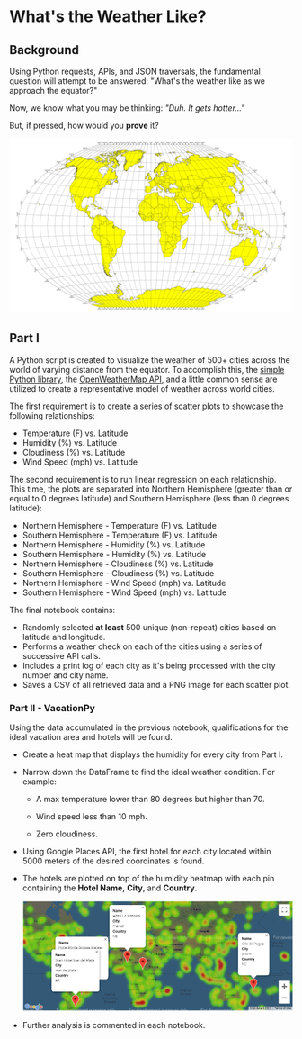 # What's the Weather Like?

## Background

Using Python requests, APIs, and JSON traversals, the fundamental question will attempt to be answered: "What's the weather like as we approach the equator?"

Now, we know what you may be thinking: _"Duh. It gets hotter..."_

But, if pressed, how would you **prove** it?

![Equator](Images/equatorsign.png)

## Part I

A Python script is created to visualize the weather of 500+ cities across the world of varying distance from the equator. To accomplish this, the [simple Python library](https://pypi.python.org/pypi/citipy), the [OpenWeatherMap API](https://openweathermap.org/api), and a little common sense are utilized to create a representative model of weather across world cities.

The first requirement is to create a series of scatter plots to showcase the following relationships:

* Temperature (F) vs. Latitude
* Humidity (%) vs. Latitude
* Cloudiness (%) vs. Latitude
* Wind Speed (mph) vs. Latitude

The second requirement is to run linear regression on each relationship. This time, the plots are separated into Northern Hemisphere (greater than or equal to 0 degrees latitude) and Southern Hemisphere (less than 0 degrees latitude):

* Northern Hemisphere - Temperature (F) vs. Latitude
* Southern Hemisphere - Temperature (F) vs. Latitude
* Northern Hemisphere - Humidity (%) vs. Latitude
* Southern Hemisphere - Humidity (%) vs. Latitude
* Northern Hemisphere - Cloudiness (%) vs. Latitude
* Southern Hemisphere - Cloudiness (%) vs. Latitude
* Northern Hemisphere - Wind Speed (mph) vs. Latitude
* Southern Hemisphere - Wind Speed (mph) vs. Latitude

The final notebook contains:

* Randomly selected **at least** 500 unique (non-repeat) cities based on latitude and longitude.
* Performs a weather check on each of the cities using a series of successive API calls.
* Includes a print log of each city as it's being processed with the city number and city name.
* Saves a CSV of all retrieved data and a PNG image for each scatter plot.

### Part II - VacationPy

 Using the data accumulated in the previous notebook, qualifications for the ideal vacation area and hotels will be found.

* Create a heat map that displays the humidity for every city from Part I.

* Narrow down the DataFrame to find the ideal weather condition. For example:

  * A max temperature lower than 80 degrees but higher than 70.

  * Wind speed less than 10 mph.

  * Zero cloudiness.

* Using Google Places API, the first hotel for each city located within 5000 meters of the desired coordinates is found.

* The hotels are plotted on top of the humidity heatmap with each pin containing the **Hotel Name**, **City**, and **Country**.

  ![heatmap](output_data/heat_map_w_pins.png)

* Further analysis is commented in each notebook.